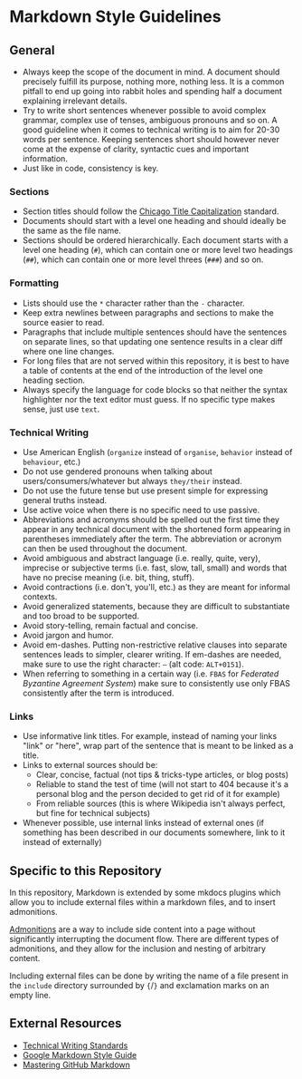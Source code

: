 # Markdown Style Guidelines

## General

* Always keep the scope of the document in mind. A document should precisely fulfill its purpose, nothing more, nothing less.
  It is a common pitfall to end up going into rabbit holes and spending half a document explaining irrelevant details.
* Try to write short sentences whenever possible to avoid complex grammar, complex use of tenses, ambiguous pronouns and so on.
  A good guideline when it comes to technical writing is to aim for 20-30 words per sentence.
  Keeping sentences short should however never come at the expense of clarity, syntactic cues and important information.
* Just like in code, consistency is key.

### Sections

* Section titles should follow the [Chicago Title Capitalization](https://en.wikipedia.org/wiki/Title_case#Chicago_Manual_of_Style) standard.
* Documents should start with a level one heading and should ideally be the same as the file name.
* Sections should be ordered hierarchically. Each document starts with a level one heading (`#`), which can contain one or more level two headings (`##`), which can contain one or more level threes (`###`) and so on.

### Formatting

* Lists should use the `*` character rather than the `-` character.
* Keep extra newlines between paragraphs and sections to make the source easier to read.
* Paragraphs that include multiple sentences should have the sentences on separate lines, so that updating one sentence results in a clear diff where one line changes.
* For long files that are not served within this repository, it is best to have a table of contents at the end of the introduction of the level one heading section.
* Always specify the language for code blocks so that neither the syntax highlighter nor the text editor must guess.
  If no specific type makes sense, just use `text`.

### Technical Writing

* Use American English (`organize` instead of `organise`, `behavior` instead of `behaviour`, etc.)
* Do not use gendered pronouns when talking about users/consumers/whatever but always `they/their` instead.
* Do not use the future tense but use present simple for expressing general truths instead.
* Use active voice when there is no specific need to use passive.
* Abbreviations and acronyms should be spelled out the first time they appear in any technical document with the shortened form appearing in parentheses immediately after the term.
  The abbreviation or acronym can then be used throughout the document.
* Avoid ambiguous and abstract language (i.e. really, quite, very), imprecise or subjective terms (i.e. fast, slow, tall, small) and words that have no precise meaning (i.e. bit, thing, stuff).
* Avoid contractions (i.e. don't, you'll, etc.) as they are meant for informal contexts.
* Avoid generalized statements, because they are difficult to substantiate and too broad to be supported.
* Avoid story-telling, remain factual and concise.
* Avoid jargon and humor.
* Avoid em-dashes. Putting non-restrictive relative clauses into separate sentences leads to simpler, clearer writing.
  If em-dashes are needed, make sure to use the right character: `—` (alt code: `ALT+0151`).
* When referring to something in a certain way (i.e. `FBAS` for _Federated Byzantine Agreement System_) make sure to consistently use only FBAS consistently after the term is introduced.

### Links

* Use informative link titles. For example, instead of naming your links "link" or "here", wrap part of the sentence that is meant to be linked as a title.
* Links to external sources should be:
    * Clear, concise, factual (not tips & tricks-type articles, or blog posts)
    * Reliable to stand the test of time (will not start to 404 because it's a personal blog and the person decided to get rid of it for example)
    * From reliable sources (this is where Wikipedia isn't always perfect, but fine for technical subjects)
* Whenever possible, use internal links instead of external ones (if something has been described in our documents somewhere, link to it instead of externally)

## Specific to this Repository

In this repository, Markdown is extended by some mkdocs plugins which allow you to include external files within a markdown files, and to insert admonitions.

[Admonitions](https://squidfunk.github.io/mkdocs-material/reference/admonitions/#usage) are a way to include side content into a page without significantly interrupting the document flow.
There are different types of admonitions, and they allow for the inclusion and nesting of arbitrary content.

Including external files can be done by writing the name of a file present in the `include` directory surrounded by `{`/`}` and exclamation marks on an empty line.

## External Resources

* [Technical Writing Standards](https://engineering.usu.edu/students/ewc/writing-resources/technical-writing-standards)
* [Google Markdown Style Guide](https://google.github.io/styleguide/docguide/style.html)
* [Mastering GitHub Markdown](https://docs.github.com/en/github/writing-on-github/getting-started-with-writing-and-formatting-on-github/basic-writing-and-formatting-syntax)
